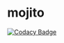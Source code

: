 # mojito
[![Codacy Badge](https://api.codacy.com/project/badge/Grade/b0f07cacfa7b4adf8f4362f191976f80)](https://app.codacy.com/gh/Fulminazzo/mojito?utm_source=github.com&utm_medium=referral&utm_content=Fulminazzo/mojito&utm_campaign=Badge_Grade)